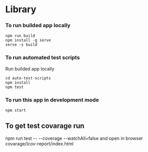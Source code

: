 # Library

### To run builded app locally 
```
npm run build
npm install -g serve
serve -s build
```
### To run automated test scripts
Run builded app locally
```
cd auto-test-scripts
npm install
npm test
```
### To run this app in development mode
```
npm start
```
## To get test covarage run 
npm run test -- --coverage --watchAll=false
and open in browser covarage/Icov-report/index.html
